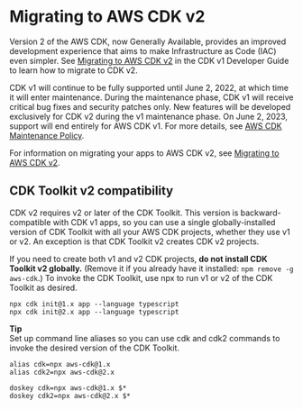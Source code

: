 # Migrating to AWS CDK v2<a name="work-with-cdk-v2"></a>

Version 2 of the AWS CDK, now Generally Available, provides an improved development experience that aims to make Infrastructure as Code \(IAC\) even simpler\. See [Migrating to AWS CDK v2](../../v2/guide/migrating-v2.html) in the CDK v1 Developer Guide to learn how to migrate to CDK v2\.

CDK v1 will continue to be fully supported until June 2, 2022, at which time it will enter maintenance\. During the maintenance phase, CDK v1 will receive critical bug fixes and security patches only\. New features will be developed exclusively for CDK v2 during the v1 maintenance phase\. On June 2, 2023, support will end entirely for AWS CDK v1\. For more details, see [AWS CDK Maintenance Policy](https://github.com/aws/aws-cdk-rfcs/blob/master/text/0079-cdk-2.0.md#aws-cdk-maintenance-policy)\.

For information on migrating your apps to AWS CDK v2, see [Migrating to AWS CDK v2](../../v2/migrating_v2.html)\. 

## CDK Toolkit v2 compatibility<a name="work-with-cdk-v2-cli"></a>

CDK v2 requires v2 or later of the CDK Toolkit\. This version is backward\-compatible with CDK v1 apps, so you can use a single globally\-installed version of CDK Toolkit with all your AWS CDK projects, whether they use v1 or v2\. An exception is that CDK Toolkit v2 creates CDK v2 projects\.

If you need to create both v1 and v2 CDK projects, **do not install CDK Toolkit v2 globally\.** \(Remove it if you already have it installed: `npm remove -g aws-cdk`\.\) To invoke the CDK Toolkit, use npx to run v1 or v2 of the CDK Toolkit as desired\.

```
npx cdk init@1.x app --language typescript
npx cdk init@2.x app --language typescript
```

**Tip**  
Set up command line aliases so you can use cdk and cdk2 commands to invoke the desired version of the CDK Toolkit\.  

```
alias cdk=npx aws-cdk@1.x
alias cdk2=npx aws-cdk@2.x
```

```
doskey cdk=npx aws-cdk@1.x $*
doskey cdk2=npx aws-cdk@2.x $*
```